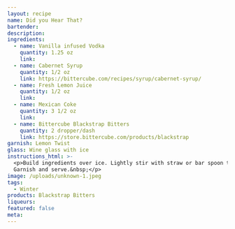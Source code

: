 ```yaml
---
layout: recipe
name: Did you Hear That?
bartender:
description:
ingredients:
  - name: Vanilla infused Vodka
    quantity: 1.25 oz
    link:
  - name: Cabernet Syrup
    quantity: 1/2 oz
    link: https://bittercube.com/recipes/syrup/cabernet-syrup/
  - name: Fresh Lemon Juice
    quantity: 1/2 oz
    link:
  - name: Mexican Coke
    quantity: 3 1/2 oz
    link:
  - name: Bittercube Blackstrap Bitters
    quantity: 2 dropper/dash
    link: https://store.bittercube.com/products/blackstrap
garnish: Lemon Twist
glass: Wine glass with ice
instructions_html: >-
  <p>Build ingredients over ice. Lightly stir with straw or bar spoon to mix.
  Garnish and serve.&nbsp;</p>
image: /uploads/unknown-1.jpeg
tags:
  - Winter
products: Blackstrap Bitters
liqueurs:
featured: false
meta:
---
```


